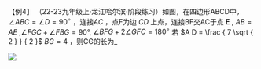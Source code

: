 【例4】 （22-23九年级上·龙江哈尔滨·阶段练习）如图，在四边形ABCD中， $\angle A B C = \angle D = 9 0 ^ { \circ }$ ，连接$A C$ ，点F为边 $C D$ 上点，连接BF交AC于点 $\boldsymbol { E }$ , $A B = A E$ ,$∠FGC+∠FBG=90°$, $\angle B F G + 2 \angle G F C = 1 8 0 ^ { \circ }$ 若 $A D = \frac { 7 \sqrt { 2 } } { 2 }$ $B G = 4$ ，则CG的长为_

![](../qs_image_DB/Snipaste_2025-10-21_17-34-02/760df7fced4ad0e15ecac4846939aedc2034f1ae6e9cb93ec79dec551bef9438.jpg)
